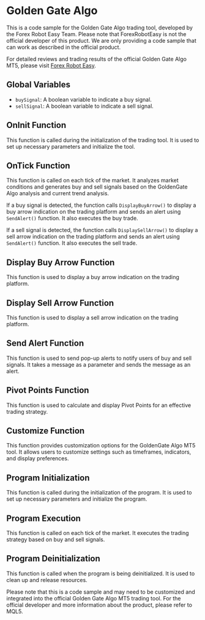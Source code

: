 # Golden Gate Algo

This is a code sample for the Golden Gate Algo trading tool, developed by the Forex Robot Easy Team. Please note that ForexRobotEasy is not the official developer of this product. We are only providing a code sample that can work as described in the official product.

For detailed reviews and trading results of the official Golden Gate Algo MT5, please visit [Forex Robot Easy](https://forexroboteasy.com/forex-robot-review/golden-gate-algo-mt5-revolutionize-your-trading-experience/).

## Global Variables

- `buySignal`: A boolean variable to indicate a buy signal.
- `sellSignal`: A boolean variable to indicate a sell signal.

## OnInit Function

This function is called during the initialization of the trading tool. It is used to set up necessary parameters and initialize the tool.

## OnTick Function

This function is called on each tick of the market. It analyzes market conditions and generates buy and sell signals based on the GoldenGate Algo analysis and current trend analysis.

If a buy signal is detected, the function calls `DisplayBuyArrow()` to display a buy arrow indication on the trading platform and sends an alert using `SendAlert()` function. It also executes the buy trade.

If a sell signal is detected, the function calls `DisplaySellArrow()` to display a sell arrow indication on the trading platform and sends an alert using `SendAlert()` function. It also executes the sell trade.

## Display Buy Arrow Function

This function is used to display a buy arrow indication on the trading platform.

## Display Sell Arrow Function

This function is used to display a sell arrow indication on the trading platform.

## Send Alert Function

This function is used to send pop-up alerts to notify users of buy and sell signals. It takes a message as a parameter and sends the message as an alert.

## Pivot Points Function

This function is used to calculate and display Pivot Points for an effective trading strategy.

## Customize Function

This function provides customization options for the GoldenGate Algo MT5 tool. It allows users to customize settings such as timeframes, indicators, and display preferences.

## Program Initialization

This function is called during the initialization of the program. It is used to set up necessary parameters and initialize the program.

## Program Execution

This function is called on each tick of the market. It executes the trading strategy based on buy and sell signals.

## Program Deinitialization

This function is called when the program is being deinitialized. It is used to clean up and release resources.

Please note that this is a code sample and may need to be customized and integrated into the official Golden Gate Algo MT5 trading tool. For the official developer and more information about the product, please refer to MQL5.
